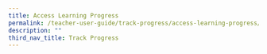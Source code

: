 ```yaml
---
title: Access Learning Progress
permalink: /teacher-user-guide/track-progress/access-learning-progress/
description: ""
third_nav_title: Track Progress
---
```

